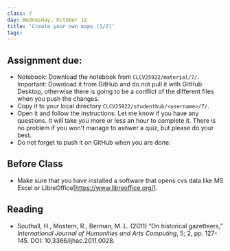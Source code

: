 ```yaml
---
class: 7
day: Wednesday, October 12
title: 'Create your own maps (1/2)'
tags: 
---
```


## Assignment due: 
- Notebook: Download the notebook from `CLCV25922/material/7/`. Important: Download it from GitHub and do not pull it with GitHub Desktop, otherwise there is going to be a conflict of the different files when you push the changes. 
- Copy it to your local directory `CLCV25922/studenthub/<username>/7/`.
- Open it and follow the instructions. Let me know if you have any questions. It will take you more or less an hour to complete it. There is no problem if you won't manage to asnwer a quiz, but please do your best.  
- Do not forget to push it on GitHub when you are done.

## Before Class 
- Make sure that you have installed a software that opens cvs data like MS Excel or LibreOffice[https://www.libreoffice.org/].

## Reading 
- Southall, H., Mostern, R., Berman, M. L. (2011) “On historical gazetteers,” _International Journal of Humanities and Arts Computing_, 5; 2, pp. 127-145. DOI: 10.3366/ijhac.2011.0028.